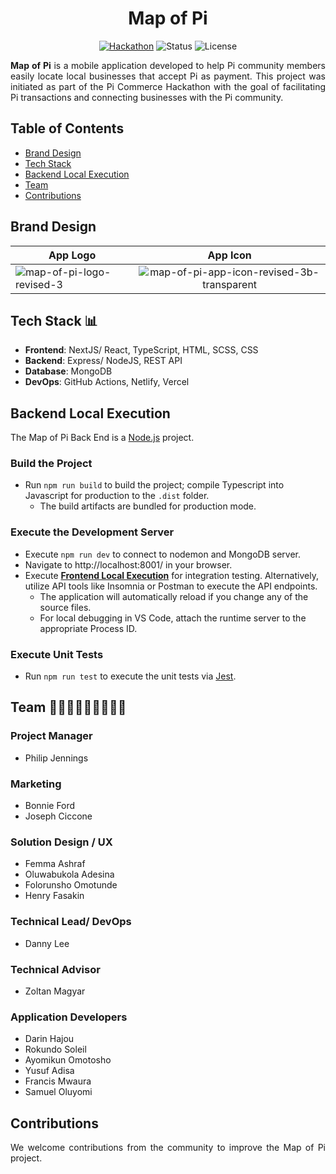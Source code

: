<h1 align="center"">Map of Pi</h1>

<div align="center">

[![Hackathon](https://img.shields.io/badge/hackathon-PiCommerce-purple.svg)](https://github.com/pi-apps/PiOS/blob/main/pi-commerce.md)
![Status](https://img.shields.io/badge/status-active-success.svg)
![License](https://img.shields.io/badge/license-PIOS-blue.svg)

</div>

<div>
    <p align="justify"><b>Map of Pi</b> is a mobile application developed to help Pi community members easily locate local businesses that accept Pi as payment. This project was initiated as part of the Pi Commerce Hackathon with the goal of facilitating Pi transactions and connecting businesses with the Pi community.</p>
</div>

## Table of Contents

- [Brand Design](#brand-design)
- [Tech Stack](#tech-stack)
- [Backend Local Execution](#backend-local-execution)
- [Team](#team)
- [Contributions](#contributions)

## <a name='brand-design'></a>Brand Design

| App Logo  | App Icon |
| ------------- |:-------------:|
| <img src="https://i.ibb.co/GTRWzSb/map-of-pi-logo-revised-3.png" alt="map-of-pi-logo-revised-3" border="0">     | <img src="https://i.ibb.co/4FQqXTG/map-of-pi-app-icon-revised-3b-transparent.png" alt="map-of-pi-app-icon-revised-3b-transparent" border="0">

## <a name='tech-stack'></a>Tech Stack 📊

- **Frontend**: NextJS/ React, TypeScript, HTML, SCSS, CSS
- **Backend**: Express/ NodeJS, REST API
- **Database**: MongoDB
- **DevOps**: GitHub Actions, Netlify, Vercel

## <a name='backend-local-execution'></a>Backend Local Execution

The Map of Pi Back End is a [Node.js](https://nodejs.org/) project.

### Build the Project

- Run `npm run build` to build the project; compile Typescript into Javascript for production to the `.dist` folder.
    - The build artifacts are bundled for production mode.

### Execute the Development Server

- Execute `npm run dev` to connect to nodemon and MongoDB server.
- Navigate to http://localhost:8001/ in your browser.
- Execute **[Frontend Local Execution](https://github.com/map-of-pi/map-of-pi-frontend-react/blob/dev/README.md#frontend-local-execution)** for integration testing. Alternatively, utilize API tools like Insomnia or Postman to execute the API endpoints.
    - The application will automatically reload if you change any of the source files. 
    - For local debugging in VS Code, attach the runtime server to the appropriate Process ID.

### Execute Unit Tests

- Run `npm run test` to execute the unit tests via [Jest](https://jestjs.io/).

## <a name='team'></a>Team 🧑👩‍🦱🧔👨🏾‍🦱👨🏾 

### Project Manager
- Philip Jennings

### Marketing
- Bonnie Ford
- Joseph Ciccone 

### Solution Design / UX
- Femma Ashraf
- Oluwabukola Adesina
- Folorunsho Omotunde
- Henry Fasakin

### Technical Lead/ DevOps
- Danny Lee

### Technical Advisor
- Zoltan Magyar

### Application Developers
- Darin Hajou
- Rokundo Soleil
- Ayomikun Omotosho
- Yusuf Adisa
- Francis Mwaura
- Samuel Oluyomi

## <a name='contributions'></a>Contributions

<div>
    <p align="justify">We welcome contributions from the community to improve the Map of Pi project.</p>
</div>
